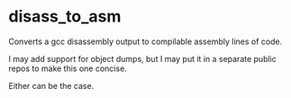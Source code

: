 # disass_to_asm
Converts a gcc disassembly output to compilable assembly lines of code.

I may add support for object dumps, but I may put it in a separate public repos to make this one concise.

Either can be the case.
